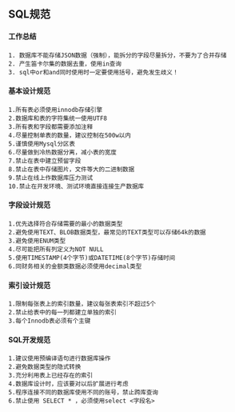 ## SQL规范
#### 工作总结
````
1. 数据库不能存储JSON数据（强制），能拆分的字段尽量拆分，不要为了合并存储
2. 产生笛卡尔集的数据去重，使用in查询
3. sql中or和and同时使用时一定要使用括号，避免发生歧义！
````

#### 基本设计规范
````
1.所有表必须使用innodb存储引擎
2.数据库和表的字符集统一使用UTF8
3.所有表和字段都需要添加注释
4.尽量控制单表的数量，建议控制在500w以内
5.谨慎使用Mysql分区表
6.尽量做到冷热数据分离，减小表的宽度
7.禁止在表中建立预留字段
8.禁止在表中存储图片，文件等大的二进制数据
9.禁止在线上作数据库压力测试
10.禁止在开发环境、测试环境直接连接生产数据库
````

#### 字段设计规范
````
1.优先选择符合存储需要的最小的数据类型
2.避免使用TEXT、BLOB数据类型，最常见的TEXT类型可以存储64k的数据
3.避免使用ENUM类型
4.尽可能把所有列定义为NOT NULL
5.使用TIMESTAMP(4个字节)或DATETIME(8个字节)存储时间
6.同财务相关的金额类数据必须使用decimal类型
````

#### 索引设计规范
````
1.限制每张表上的索引数量，建议每张表索引不超过5个
2.禁止给表中的每一列都建立单独的索引
3.每个Innodb表必须有个主键
````

#### SQL开发规范
````
1.建议使用预编译语句进行数据库操作
2.避免数据类型的隐式转换
3.充分利用表上已经存在的索引
4.数据库设计时，应该要对以后扩展进行考虑
5.程序连接不同的数据库使用不同的账号，禁止跨库查询
6.禁止使用 SELECT * ，必须使用select <字段名>
````